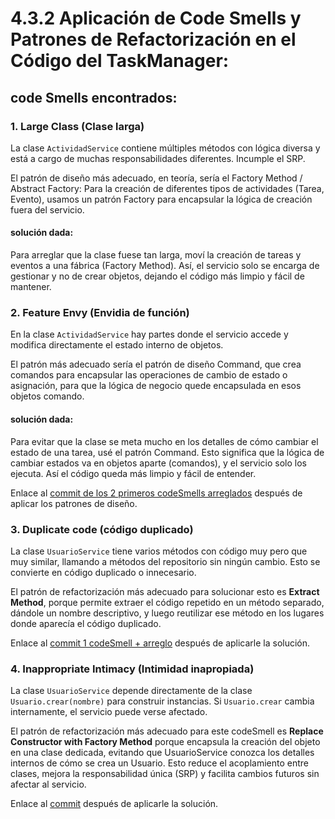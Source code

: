 # 4.3.2 Aplicación de Code Smells y Patrones de Refactorización en el Código del TaskManager:

## code Smells encontrados:

### 1. Large Class (Clase larga)

La clase `ActividadService` contiene múltiples métodos con lógica diversa y está a cargo de muchas responsabilidades
diferentes. Incumple el SRP.

El patrón de diseño más adecuado, en teoría, sería el Factory Method / Abstract Factory: Para la creación de diferentes 
tipos de actividades (Tarea, Evento), usamos un patrón Factory para encapsular la lógica de creación fuera del servicio.

#### solución dada:

Para arreglar que la clase fuese tan larga, moví la creación de tareas y eventos a una fábrica (Factory Method). Así, el 
servicio solo se encarga de gestionar y no de crear objetos, dejando el código más limpio y fácil de mantener.

### 2.  Feature Envy (Envidia de función)

En la clase `ActividadService` hay partes donde el servicio accede y modifica directamente el estado interno de objetos.

El patrón más adecuado sería el patrón de diseño Command, que crea comandos para encapsular las operaciones de
cambio de estado o asignación, para que la lógica de negocio quede encapsulada en esos objetos comando.


#### solución dada:

Para evitar que la clase se meta mucho en los detalles de cómo cambiar el estado de una tarea, usé el patrón Command. 
Esto significa que la lógica de cambiar estados va en objetos aparte (comandos), y el servicio solo los ejecuta.
Así el código queda más limpio y fácil de entender.

Enlace al [commit de los 2 primeros codeSmells arreglados](https://github.com/RebelionAlberti/2425-varios-edes-prog-proyectotaskmanager-rebelion_alberti/commit/ea9d5666badc08c3c7819a6c84a374713ec9c7a8)
después de aplicar los patrones de diseño.

### 3. Duplicate code (código duplicado)

La clase `UsuarioService` tiene varios métodos con código muy pero que muy similar, llamando a métodos del repositorio 
sin ningún cambio. Esto se convierte en código duplicado o innecesario.

El patrón de refactorización más adecuado para solucionar esto es **Extract Method**, porque permite extraer el código repetido 
en un método separado, dándole un nombre descriptivo, y luego reutilizar ese método en los lugares donde aparecía el 
código duplicado.

Enlace al [commit 1 codeSmell + arreglo](https://github.com/RebelionAlberti/2425-varios-edes-prog-proyectotaskmanager-rebelion_alberti/commit/1326f42ea10cd1f5e5d2fc01fd16cb7d31c9c7b9) 
después de aplicarle la solución.

### 4. Inappropriate Intimacy (Intimidad inapropiada)

La clase `UsuarioService` depende directamente de la clase `Usuario.crear(nombre)` para construir instancias. Si 
`Usuario.crear` cambia internamente, el servicio puede verse afectado.

El patrón de refactorización más adecuado para este codeSmell es **Replace Constructor with Factory Method** porque
encapsula la creación del objeto en una clase dedicada, evitando que UsuarioService conozca los detalles internos de 
cómo se crea un Usuario. Esto reduce el acoplamiento entre clases, mejora la responsabilidad única (SRP) y facilita 
cambios futuros sin afectar al servicio.

Enlace al [commit]() 
después de aplicarle la solución.